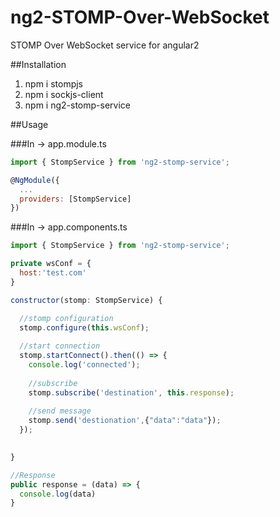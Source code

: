 # ng2-STOMP-Over-WebSocket
STOMP Over WebSocket service for angular2


##Installation

1) npm i stompjs
2) npm i sockjs-client
3) npm i ng2-stomp-service


##Usage

###In -> app.module.ts

```javascript
import { StompService } from 'ng2-stomp-service';

@NgModule({
  ...
  providers: [StompService]
})
```

###In -> app.components.ts

```javascript
import { StompService } from 'ng2-stomp-service';

private wsConf = {
  host:'test.com'
}

constructor(stomp: StompService) {

  //stomp configuration
  stomp.configure(this.wsConf);
  
  //start connection
  stomp.startConnect().then(() => {
    console.log('connected');
    
    //subscribe
    stomp.subscribe('destination', this.response);
    
    //send message
    stomp.send('destionation',{"data":"data"});
  });
 

}

//Response
public response = (data) => {
  console.log(data)
}
  
  
```

